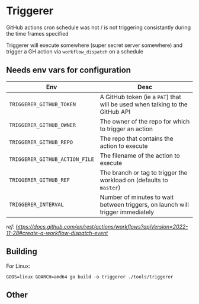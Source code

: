 # Triggerer
GitHub actions cron schedule was not / is not triggering consistantly during the time frames specified

Triggerer will execute somewhere (super secret server somewhere) and trigger a GH action via `workflow_dispatch` on a schedule

## Needs env vars for configuration

Env | Desc
--- | ---
`TRIGGERER_GITHUB_TOKEN` | A GitHub token (ie a `PAT`) that will be used when talking to the GitHub API
`TRIGGERER_GITHUB_OWNER` | The owner of the repo for which to trigger an action
`TRIGGERER_GITHUB_REPO` | The repo that contains the action to execute
`TRIGGERER_GITHUB_ACTION_FILE` | The filename of the action to execute
`TRIGGERER_GITHUB_REF` | The branch or tag to trigger the workload on (defaults to `master`)
`TRIGGERER_INTERVAL` | Number of minutes to wait between triggers, on launch will trigger immediately

_ref: https://docs.github.com/en/rest/actions/workflows?apiVersion=2022-11-28#create-a-workflow-dispatch-event_

## Building

For Linux:
```
GOOS=linux GOARCH=amd64 go build -o triggerer ./tools/triggerer
```

## Other
```
```